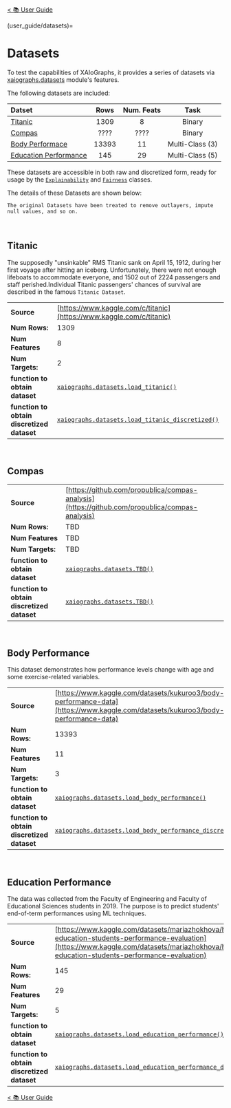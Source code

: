 [< 📚 User Guide](user_guide/user_guide)

(user_guide/datasets)=
# Datasets

To test the capabilities of XAIoGraphs, it provides a series of datasets via 
[xaiographs.datasets](../api_reference/datasets.md) module's features.

The following datasets are included:

| Datset                                          | Rows  | Num. Feats |      Task       |
|:------------------------------------------------|:-----:|:----------:|:---------------:|
| [Titanic](#titanic)                             | 1309  |     8      |     Binary      |
| [Compas](#compas)                               | ????  |    ????    |     Binary      |
| [Body Performace](#body-performance)            | 13393 |     11     | Multi-Class (3) | 
| [Education Performance](#education-performance) |  145  |     29     | Multi-Class (5) |

These datasets are accessible in both raw and discretized form, ready for usage by the 
[`Explainability`](../api_reference/explainability.md)  and [`Fairness`](../api_reference/fairness.md) classes.

The details of these Datasets are shown below:

```{note}
The original Datasets have been treated to remove outlayers, impute null values, and so on.
```

&nbsp;

## Titanic


The supposedly "unsinkable" RMS Titanic sank on April 15, 1912, during her first voyage after hitting an iceberg. 
Unfortunately, there were not enough lifeboats to accommodate everyone, and 1502 out of 2224 passengers and staff 
perished.Individual Titanic passengers' chances of survival are described in the famous `Titanic Dataset`.



|                                              |                                                                                                                               |
|----------------------------------------------|-------------------------------------------------------------------------------------------------------------------------------|
| **Source**                                   | [https://www.kaggle.com/c/titanic](https://www.kaggle.com/c/titanic)                                                          |
| **Num Rows:**                                | 1309                                                                                                                          |
| **Num Features**                             | 8                                                                                                                             |
| **Num Targets:**                             | 2                                                                                                                             |
| **function to obtain dataset**               | [`xaiographs.datasets.load_titanic()`](../api_reference/datasets.md#xaiographs.datasets.load_titanic)                         | 
| **function to obtain discretized dataset**   | [`xaiographs.datasets.load_titanic_discretized()`](../api_reference/datasets.md#xaiographs.datasets.load_titanic_discretized) |




&nbsp;
## Compas

|                                              |                                                                                                   |
|----------------------------------------------|---------------------------------------------------------------------------------------------------|
| **Source**                                   | [https://github.com/propublica/compas-analysis](https://github.com/propublica/compas-analysis)    |
| **Num Rows:**                                | TBD                                                                                               |
| **Num Features**                             | TBD                                                                                               |
| **Num Targets:**                             | TBD                                                                                               |
| **function to obtain dataset**               | [`xaiographs.datasets.TBD()`](../api_reference/datasets.md#xaiographs.datasets.TBD)               | 
| **function to obtain discretized dataset**   | [`xaiographs.datasets.TBD()`](../api_reference/datasets.md#xaiographs.datasets.TBD)               |


&nbsp;
## Body Performance


This dataset demonstrates how performance levels change with age and some exercise-related variables.

|                                              |                                                                                                                                                 |
|----------------------------------------------|-------------------------------------------------------------------------------------------------------------------------------------------------|
| **Source**                                   | [https://www.kaggle.com/datasets/kukuroo3/body-performance-data](https://www.kaggle.com/datasets/kukuroo3/body-performance-data)                |
| **Num Rows:**                                | 13393                                                                                                                                           |
| **Num Features**                             | 11                                                                                                                                              |
| **Num Targets:**                             | 3                                                                                                                                               |
| **function to obtain dataset**               | [`xaiographs.datasets.load_body_performance()`](../api_reference/datasets.md#xaiographs.datasets.load_body_performance)                         | 
| **function to obtain discretized dataset**   | [`xaiographs.datasets.load_body_performance_discretized()`](../api_reference/datasets.md#xaiographs.datasets.load_body_performance_discretized) |


&nbsp;
## Education Performance

The data was collected from the Faculty of Engineering and Faculty of Educational Sciences students in 2019. The 
purpose is to predict students' end-of-term performances using ML techniques.

|                                              |                                                                                                                                                                                                  |
|----------------------------------------------|--------------------------------------------------------------------------------------------------------------------------------------------------------------------------------------------------|
| **Source**                                   | [https://www.kaggle.com/datasets/mariazhokhova/higher-education-students-performance-evaluation](https://www.kaggle.com/datasets/mariazhokhova/higher-education-students-performance-evaluation) |
| **Num Rows:**                                | 145                                                                                                                                                                                              |
| **Num Features**                             | 29                                                                                                                                                                                               |
| **Num Targets:**                             | 5                                                                                                                                                                                                |
| **function to obtain dataset**               | [`xaiographs.datasets.load_education_performance()`](../api_reference/datasets.md#xaiographs.datasets.load_education_performance)                                                                | 
| **function to obtain discretized dataset**   | [`xaiographs.datasets.load_education_performance_discretized()`](../api_reference/datasets.md#xaiographs.datasets.load_education_performance_discretized)                                        |


[< 📚 User Guide](user_guide/user_guide)